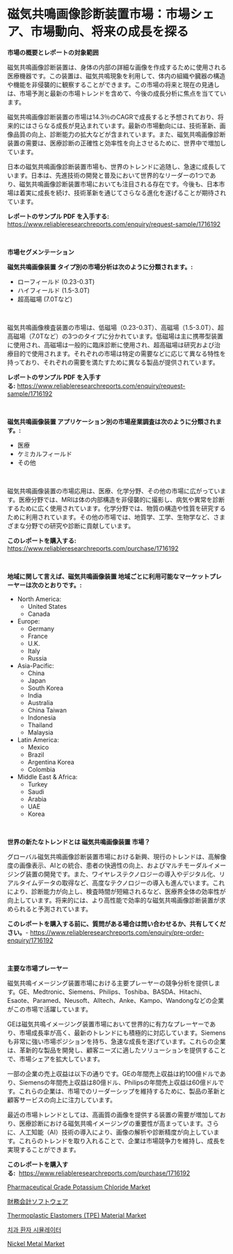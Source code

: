 <p><h1>磁気共鳴画像診断装置市場：市場シェア、市場動向、将来の成長を探る</h1></p><p><strong>市場の概要とレポートの対象範囲</strong></p>
<p><p>磁気共鳴画像診断装置は、身体の内部の詳細な画像を作成するために使用される医療機器です。この装置は、磁気共鳴現象を利用して、体内の組織や臓器の構造や機能を非侵襲的に観察することができます。この市場の将来と現在の見通しは、市場予測と最新の市場トレンドを含めて、今後の成長分析に焦点を当てています。</p><p>磁気共鳴画像診断装置の市場は14.3％のCAGRで成長すると予想されており、将来的にはさらなる成長が見込まれています。最新の市場動向には、技術革新、画像品質の向上、診断能力の拡大などが含まれています。また、磁気共鳴画像診断装置の需要は、医療診断の正確性と効率性を向上させるために、世界中で増加しています。</p><p>日本の磁気共鳴画像診断装置市場も、世界のトレンドに追随し、急速に成長しています。日本は、先進技術の開発と普及において世界的なリーダーの1つであり、磁気共鳴画像診断装置市場においても注目される存在です。今後も、日本市場は着実に成長を続け、技術革新を通じてさらなる進化を遂げることが期待されています。</p></p>
<p><strong>レポートのサンプル PDF を入手する:</strong> <a href="https://www.reliableresearchreports.com/enquiry/request-sample/1716192">https://www.reliableresearchreports.com/enquiry/request-sample/1716192</a></p>
<p>&nbsp;</p>
<p><strong>市場セグメンテーション</strong></p>
<p><strong>磁気共鳴画像装置 タイプ別の市場分析は次のように分類されます。:</strong></p>
<p><ul><li>ローフィールド (0.23-0.3T)</li><li>ハイフィールド (1.5-3.0T)</li><li>超高磁場 (7.0Tなど)</li></ul></p>
<p>&nbsp;</p>
<p><p>磁気共鳴画像検査装置の市場は、低磁場（0.23-0.3T）、高磁場（1.5-3.0T）、超高磁場（7.0Tなど）の3つのタイプに分かれています。低磁場は主に携帯型装置に使用され、高磁場は一般的に臨床診断に使用され、超高磁場は研究および治療目的で使用されます。それぞれの市場は特定の需要などに応じて異なる特性を持っており、それぞれの需要を満たすために異なる製品が提供されています。</p></p>
<p><strong>レポートのサンプル PDF を入手する:</strong>&nbsp;<a href="https://www.reliableresearchreports.com/enquiry/request-sample/1716192">https://www.reliableresearchreports.com/enquiry/request-sample/1716192</a></p>
<p>&nbsp;</p>
<p><strong> 磁気共鳴画像装置 アプリケーション別の市場産業調査は次のように分類されます。:</strong></p>
<p><ul><li>医療</li><li>ケミカルフィールド</li><li>その他</li></ul></p>
<p>&nbsp;</p>
<p><p>磁気共鳴画像装置の市場応用は、医療、化学分野、その他の市場に広がっています。医療分野では、MRIは体の内部構造を非侵襲的に撮影し、病気や異常を診断するために広く使用されています。化学分野では、物質の構造や性質を研究するために利用されています。その他の市場では、地質学、工学、生物学など、さまざまな分野での研究や診断に貢献しています。</p></p>
<p><strong>このレポートを購入する:</strong>&nbsp; <a href="https://www.reliableresearchreports.com/purchase/1716192">https://www.reliableresearchreports.com/purchase/1716192</a></p>
<p>&nbsp;</p>
<p><strong>地域に関して言えば、磁気共鳴画像装置 地域ごとに利用可能なマーケットプレーヤーは次のとおりです。:</strong></p>
<p><ul>
    <li>
        North America:
        <ul>
            <li>United States</li>
            <li>Canada</li>
        </ul>
    </li>
    <li>
        Europe:
        <ul>
            <li>Germany</li>
            <li>France</li>
            <li>U.K.</li>
            <li>Italy</li>
            <li>Russia</li>
        </ul>
    </li>
    <li>
        Asia-Pacific:
        <ul>
            <li>China</li>
            <li>Japan</li>
            <li>South Korea</li>
            <li>India</li>
            <li>Australia</li>
            <li>China Taiwan</li>
            <li>Indonesia</li>
            <li>Thailand</li>
            <li>Malaysia</li>
        </ul>
    </li>
    <li>
        Latin America:
        <ul>
            <li>Mexico</li>
            <li>Brazil</li>
            <li>Argentina Korea</li>
            <li>Colombia</li>
        </ul>
    </li>
    <li>
        Middle East & Africa:
        <ul>
            <li>Turkey</li>
            <li>Saudi</li>
            <li>Arabia</li>
            <li>UAE</li>
            <li>Korea</li>
        </ul>
    </li>
    </ul></p>
<p>&nbsp;</p>
<p><strong>世界の新たなトレンドとは 磁気共鳴画像装置 市場？</strong></p>
<p><p>グローバル磁気共鳴画像診断装置市場における新興、現行のトレンドは、高解像度の画像表示、AIとの統合、患者の快適性の向上、およびマルチモーダルイメージング装置の開発です。また、ワイヤレステクノロジーの導入やデジタル化、リアルタイムデータの取得など、高度なテクノロジーの導入も進んでいます。これにより、診断能力が向上し、検査時間が短縮されるなど、医療界全体の効率性が向上しています。将来的には、より高性能で効率的な磁気共鳴画像診断装置が求められると予測されています。</p></p>
<p><strong>このレポートを購入する前に、質問がある場合は問い合わせるか、共有してください。</strong>- <a href="https://www.reliableresearchreports.com/enquiry/pre-order-enquiry/1716192">https://www.reliableresearchreports.com/enquiry/pre-order-enquiry/1716192</a></p>
<p>&nbsp;</p>
<p><strong>主要な市場プレーヤー</strong></p>
<p><p>磁気共鳴イメージング装置市場における主要プレーヤーの競争分析を提供します。GE、Medtronic、Siemens、Philips、Toshiba、BASDA、Hitachi、Esaote、Paramed、Neusoft、Alltech、Anke、Kampo、Wandongなどの企業がこの市場で活躍しています。</p><p>GEは磁気共鳴イメージング装置市場において世界的に有力なプレーヤーであり、市場成長率が高く、最新のトレンドにも積極的に対応しています。Siemensも非常に強い市場ポジションを持ち、急速な成長を遂げています。これらの企業は、革新的な製品を開発し、顧客ニーズに適したソリューションを提供することで、市場シェアを拡大しています。</p><p>一部の企業の売上収益は以下の通りです。GEの年間売上収益は約100億ドルであり、Siemensの年間売上収益は80億ドル、Philipsの年間売上収益は60億ドルです。これらの企業は、市場でのリーダーシップを維持するために、製品の革新と顧客サービスの向上に注力しています。</p><p>最近の市場トレンドとしては、高画質の画像を提供する装置の需要が増加しており、医療診断における磁気共鳴イメージングの重要性が高まっています。さらに、人工知能（AI）技術の導入により、画像の解析や診断精度が向上しています。これらのトレンドを取り入れることで、企業は市場競争力を維持し、成長を実現することができます。</p></p>
<p><strong>このレポートを購入する:</strong>&nbsp;&nbsp;<a href="https://www.reliableresearchreports.com/purchase/1716192">https://www.reliableresearchreports.com/purchase/1716192</a></p>
<p><p><a href="https://issuu.com/reportprime-2/docs/pharmaceutical-grade-potassium-chloride-market-siz">Pharmaceutical Grade Potassium Chloride Market</a></p><p><a href="https://medium.com/@dm15982023/%E3%83%95%E3%82%A1%E3%82%A4%E3%83%8A%E3%83%B3%E3%82%B9-%E4%BC%9A%E8%A8%88%E3%82%BD%E3%83%95%E3%83%88%E3%82%A6%E3%82%A7%E3%82%A2%E5%B8%82%E5%A0%B4%E3%81%AE%E5%88%86%E6%9E%90-%E3%82%B0%E3%83%AD%E3%83%BC%E3%83%90%E3%83%AB%E7%94%A3%E6%A5%AD%E3%81%AE%E5%B1%95%E6%9C%9B%E3%81%A8%E4%BA%88%E6%B8%AC-2024%E5%B9%B4%E3%81%8B%E3%82%892031%E5%B9%B4%E3%81%BE%E3%81%A7-a9dc1e4edc1a">財務会計ソフトウェア</a></p><p><a href="https://issuu.com/reportprime-2/docs/thermoplastic-elastomers-tpe-material-market-size-">Thermoplastic Elastomers (TPE) Material Market</a></p><p><a href="https://github.com/vsap75a286l/Market-Research-Report-List-1/blob/main/5782124191921.md">치과 환자 시뮬레이터</a></p><p><a href="https://github.com/lylyparadise/Market-Research-Report-List-2/blob/main/nickel-metal-market.md">Nickel Metal Market</a></p></p>
